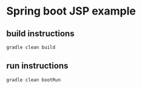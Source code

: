 # Spring boot JSP example

## build instructions

```
gradle clean build
```

## run instructions
```
gradle clean bootRun
```